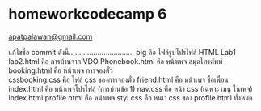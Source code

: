 # homeworkcodecamp 6
apatpalawan@gmail.com

แก้ไขชื่อ commit ดังนี้................................
pig	                 คือ ไฟล์รูปโปรไฟล์
HTML Lab1 lab2.html  คือ	การบ้านจาก VDO
Phonebook.html	      คือ หน้าเพจ สมุดโทรศัพท์
booking.html          คือ หน้าเพจ การจองตั๋ว	
cssbooking.css	      คือ ไฟล์ css ของการจองตั๋ว
friend.html           คือ หน้าเพจ ชื่อเพื่อน
index.html	          คิอ หน้าเพจโปรไฟล์ (การบ้านข้อ 1)
nav.css	              คือ หน้า css (เฉพาะ เมนู ในเพจ) index.html
profile.html          คือ หน้าเพจ 
styl.css              คือ หนเา css ของ profile.html  ทั้งหมด

